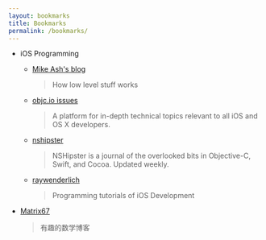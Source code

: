 ```yaml
---
layout: bookmarks
title: Bookmarks
permalink: /bookmarks/
---
```


- iOS Programming
    + [Mike Ash's blog](https://www.mikeash.com/pyblog/)

        > How low level stuff works

    + [objc.io issues](https://www.objc.io/issues/)  

        > A platform for in-depth technical topics relevant to all iOS and OS X developers.

    + [nshipster](http://nshipster.com/) 
        
        > NSHipster is a journal of the overlooked bits in Objective-C, Swift, and Cocoa. Updated weekly.

    + [raywenderlich](http://www.raywenderlich.com/category/ios)
        
        > Programming tutorials of iOS Development
    
- [Matrix67](http://www.matrix67.com/blog/)

    > 有趣的数学博客    
         

